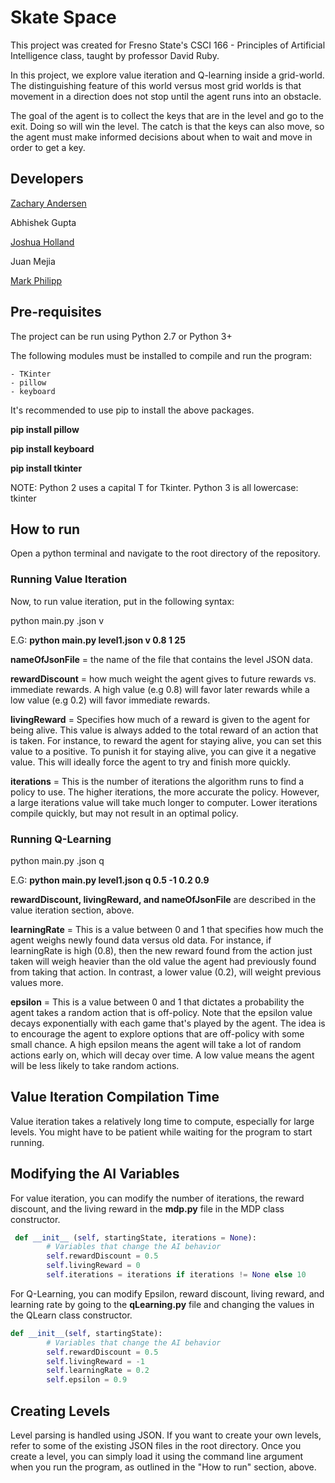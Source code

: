 # Skate Space

This project was created for Fresno State's CSCI 166 - Principles of Artificial Intelligence class, taught by professor David Ruby.

In this project, we explore value iteration and Q-learning inside a grid-world. The distinguishing feature of this world versus most grid worlds is that movement in a direction does not stop until the agent runs into an obstacle.

The goal of the agent is to collect the keys that are in the level and go to the exit. Doing so will win the level. The catch is that the keys can also move, so the agent must make informed decisions about when to wait and move in order to get a key.

## Developers

[Zachary Andersen](https://github.com/Xakaree)

Abhishek Gupta

[Joshua Holland](https://github.com/ggkfox)

Juan Mejia

[Mark Philipp](https://github.com/mphilipp622)

## Pre-requisites

The project can be run using Python 2.7 or Python 3+

The following modules must be installed to compile and run the program:

	- TKinter
	- pillow
	- keyboard
	
It's recommended to use pip to install the above packages.

**pip install pillow**

**pip install keyboard**

**pip install tkinter**

NOTE: Python 2 uses a capital T for Tkinter. Python 3 is all lowercase: tkinter

## How to run

Open a python terminal and navigate to the root directory of the repository.

### Running Value Iteration
Now, to run value iteration, put in the following syntax:

python main.py <nameOfJsonFile>.json v <rewardDiscount> <livingReward> <iterations> 

E.G: **python main.py level1.json v 0.8 1 25**

**nameOfJsonFile**  = the name of the file that contains the level JSON data.

**rewardDiscount** 	= how much weight the agent gives to future rewards vs. immediate rewards. A high value (e.g 0.8) will favor later rewards while a low value (e.g 0.2) will favor immediate rewards.

**livingReward**	= Specifies how much of a reward is given to the agent for being alive. This value is always added to the total reward of an action that is taken. For instance, to reward the agent for staying alive, you can set this value to a positive. To punish it for staying alive, you can give it a negative value. This will ideally force the agent to try and finish more quickly.

**iterations**		= This is the number of iterations the algorithm runs to find a policy to use. The higher iterations, the more accurate the policy. However, a large iterations value will take much longer to computer. Lower iterations compile quickly, but may not result in an optimal policy.

###	Running Q-Learning

python main.py <nameOfJsonFile>.json q <rewardDiscount> <livingReward> <learningRate> <epsilon>

E.G: **python main.py level1.json q 0.5 -1 0.2 0.9**

**rewardDiscount, livingReward, and nameOfJsonFile** are described in the value iteration section, above.

**learningRate**	= This is a value between 0 and 1 that specifies how much the agent weighs newly found data versus old data. For instance, if learningRate is high (0.8), then the new reward found from the action just taken will weigh heavier than the old value the agent had previously found from taking that action. In contrast, a lower value (0.2), will weight previous values more.

**epsilon**			= This is a value between 0 and 1 that dictates a probability the agent takes a random action that is off-policy. Note that the epsilon value decays exponentially with each game that's played by the agent. The idea is to encourage the agent to explore options that are off-policy with some small chance. A high epsilon means the agent will take a lot of random actions early on, which will decay over time. A low value means the agent will be less likely to take random actions.

## Value Iteration Compilation Time

Value iteration takes a relatively long time to compute, especially for large levels. You might have to be patient while waiting for the program to start running.

## Modifying the AI Variables

For value iteration, you can modify the number of iterations, the reward discount, and the living reward in the **mdp.py** file in the MDP class constructor.

```python
 def __init__ (self, startingState, iterations = None):
        # Variables that change the AI behavior
        self.rewardDiscount = 0.5
        self.livingReward = 0
        self.iterations = iterations if iterations != None else 10
```

For Q-Learning, you can modify Epsilon, reward discount, living reward, and learning rate by going to the **qLearning.py** file and changing the values in the QLearn class constructor.

```python
def __init__(self, startingState):
		# Variables that change the AI behavior
		self.rewardDiscount = 0.5
		self.livingReward = -1
		self.learningRate = 0.2
		self.epsilon = 0.9
```

## Creating Levels

Level parsing is handled using JSON. If you want to create your own levels, refer to some of the existing JSON files in the root directory. Once you create a level, you can simply load it using the command line argument when you run the program, as outlined in the "How to run" section, above.